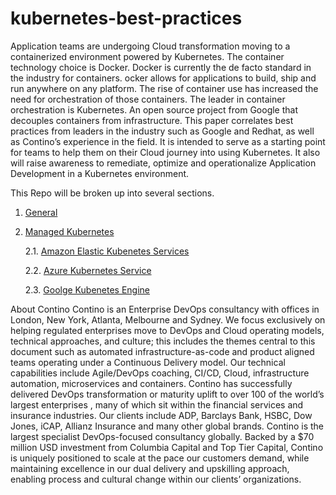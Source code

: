 # kubernetes-best-practices

 Application teams are undergoing Cloud transformation moving to a containerized environment powered by Kubernetes. 
The container technology choice is Docker. Docker is currently the de facto standard in the industry for containers. 
ocker allows for applications to build, ship and run anywhere on any platform. The rise of container use has increased 
the need for orchestration of those containers. The leader in container orchestration is Kubernetes. An open source 
project from Google that decouples containers from infrastructure. This paper correlates best practices from leaders 
in the industry such as Google and Redhat, as well as Contino’s experience in the field. It is intended to serve as a 
starting point for teams to help them on their Cloud journey into using Kubernetes. It also will raise awareness to 
remediate, optimize and operationalize Application Development in a Kubernetes environment. 


This Repo will be broken up into several sections. 

1. [General](general/) 
2. [Managed Kubernetes](managed/)

    2.1. [Amazon Elastic Kubenetes Services](managed/aws-eks)
    
    2.2. [Azure Kubernetes Service](managed/azure-aks)
    
    2.3. [Goolge Kubenetes Engine](managed/gcp-gke)

    
  
About Contino
Contino is an Enterprise DevOps consultancy with offices in London, New York, Atlanta, Melbourne and Sydney. We focus 
exclusively on helping regulated enterprises move to DevOps and Cloud operating models, technical approaches, and culture;
 this includes the themes central to this document such as automated infrastructure-as-code and product aligned teams 
 operating under a Continuous Delivery model. Our technical capabilities include Agile/DevOps coaching, CI/CD, Cloud, 
 infrastructure automation, microservices and containers.
Contino has successfully delivered DevOps transformation or maturity uplift to over 100 of the world’s largest enterprises
, many of which sit within the financial services and insurance industries. Our clients include ADP, Barclays Bank, HSBC,
 Dow Jones, iCAP, Allianz Insurance and many other global brands.
Contino is the largest specialist DevOps-focused consultancy globally. Backed by a $70 million USD investment from 
Columbia Capital and Top Tier Capital, Contino is uniquely positioned to scale at the pace our customers demand, 
while maintaining excellence in our dual delivery and upskilling approach, enabling process and cultural change within 
our clients’ organizations.
